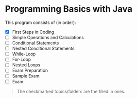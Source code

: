 # Programming Basics with Java

This program consists of (in order):
- [x] First Steps in Coding
- [ ] Simple Operations and Calculations
- [ ] Conditional Statements
- [ ] Nested Conditional Statements
- [ ] While-Loop
- [ ] For-Loop
- [ ] Nested Loops
- [ ] Exam Preparation
- [ ] Sample Exam
- [ ] Exam

> The checkmarked topics/folders are the filled in ones.

